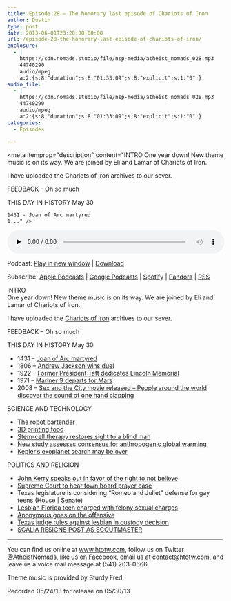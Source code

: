 ```yaml
---
title: Episode 28 – The honorary last episode of Chariots of Iron
author: Dustin
type: post
date: 2013-06-01T23:20:08+00:00
url: /episode-28-the-honorary-last-episode-of-chariots-of-iron/
enclosure:
  - |
    https://cdn.nomads.studio/file/nsp-media/atheist_nomads_028.mp3
    44740290
    audio/mpeg
    a:2:{s:8:"duration";s:8:"01:33:09";s:8:"explicit";s:1:"0";}
audio_file:
  - |
    https://cdn.nomads.studio/file/nsp-media/atheist_nomads_028.mp3
    44740290
    audio/mpeg
    a:2:{s:8:"duration";s:8:"01:33:09";s:8:"explicit";s:1:"0";}
categories:
  - Episodes

---
```

<div itemscope itemtype="http://schema.org/AudioObject">
  <meta itemprop="name" content="Episode 28 – The honorary last episode of Chariots of Iron" />
  
  <meta itemprop="uploadDate" content="2013-06-01T17:20:08-06:00" />
  
  <meta itemprop="encodingFormat" content="audio/mpeg" />
  
  <meta itemprop="duration" content="PT1H33M09S" />
  
  <meta itemprop="description" content="INTRO
One year down! New theme music is on its way. We are joined by Eli and Lamar of Chariots of Iron.

I have uploaded the Chariots of Iron archives to our sever.

FEEDBACK - Oh so much

THIS DAY IN HISTORY May 30

 	1431 - Joan of Arc martyred
 	1..." />
  
  <meta itemprop="contentUrl" content="https://dts.podtrac.com/redirect.mp3/cdn.nomads.studio/file/nsp-media/atheist_nomads_028.mp3" />
  
  <meta itemprop="contentSize" content="42.7" />
  </p> 
  
  <div class="powerpress_player" id="powerpress_player_8283">
    <audio class="wp-audio-shortcode" id="audio-5210-27" preload="none" style="width: 100%;" controls="controls"><source type="audio/mpeg" src="https://dts.podtrac.com/redirect.mp3/cdn.nomads.studio/file/nsp-media/atheist_nomads_028.mp3?_=27" /><a href="https://dts.podtrac.com/redirect.mp3/cdn.nomads.studio/file/nsp-media/atheist_nomads_028.mp3">https://dts.podtrac.com/redirect.mp3/cdn.nomads.studio/file/nsp-media/atheist_nomads_028.mp3</a></audio>
  </div>
</div>

<p class="powerpress_links powerpress_links_mp3">
  Podcast: <a href="https://dts.podtrac.com/redirect.mp3/cdn.nomads.studio/file/nsp-media/atheist_nomads_028.mp3" class="powerpress_link_pinw" target="_blank" title="Play in new window" onclick="return powerpress_pinw('https://htotw.com/?powerpress_pinw=5210-podcast');" rel="nofollow">Play in new window</a> | <a href="https://dts.podtrac.com/redirect.mp3/cdn.nomads.studio/file/nsp-media/atheist_nomads_028.mp3" class="powerpress_link_d" title="Download" rel="nofollow" download="atheist_nomads_028.mp3">Download</a>
</p>

<p class="powerpress_links powerpress_subscribe_links">
  Subscribe: <a href="https://podcasts.apple.com/us/podcast/humanists-take-on-the-world/id530050098?mt=2&ls=1" class="powerpress_link_subscribe powerpress_link_subscribe_itunes" target="_blank" title="Subscribe on Apple Podcasts" rel="nofollow">Apple Podcasts</a> | <a href="https://www.google.com/podcasts?feed=aHR0cDovL2F0aGVpc3Rub21hZHMubGlic3luLmNvbS9yc3M%3D" class="powerpress_link_subscribe powerpress_link_subscribe_googleplay" target="_blank" title="Subscribe on Google Podcasts" rel="nofollow">Google Podcasts</a> | <a href="https://open.spotify.com/show/3LzK2xZGike6Tc1GEMtMbr?si=LieN9SNuTpq96smuaUsH8A" class="powerpress_link_subscribe powerpress_link_subscribe_spotify" target="_blank" title="Subscribe on Spotify" rel="nofollow">Spotify</a> | <a href="https://www.pandora.com/podcast/atheist-nomads/PC:10122?corr=62071012&part=ug" class="powerpress_link_subscribe powerpress_link_subscribe_pandora" target="_blank" title="Subscribe on Pandora" rel="nofollow">Pandora</a> | <a href="https://htotw.com/feed/podcast/" class="powerpress_link_subscribe powerpress_link_subscribe_rss" target="_blank" title="Subscribe via RSS" rel="nofollow">RSS</a>
</p>

INTRO  
One year down! New theme music is on its way. We are joined by Eli and Lamar of Chariots of Iron.

I have uploaded the <a href="https://www.htotw.com/chariots_of_iron/" target="_blank" rel="noopener">Chariots of Iron</a> archives to our sever.

FEEDBACK &#8211; Oh so much

THIS DAY IN HISTORY May 30

  * 1431 &#8211; <a href="http://www.history.com/this-day-in-history/joan-of-arc-martyred" target="_blank" rel="noopener">Joan of Arc martyred</a>
  * 1806 &#8211; <a href="http://www.history.com/this-day-in-history/andrew-jackson-wins-duel" target="_blank" rel="noopener">Andrew Jackson wins duel</a>
  * 1922 &#8211; <a href="http://www.history.com/this-day-in-history/former-president-taft-dedicates-lincoln-memorial" target="_blank" rel="noopener">Former President Taft dedicates Lincoln Memorial</a>
  * 1971 &#8211; <a href="http://www.history.com/this-day-in-history/imariner-9i-departs-for-mars" target="_blank" rel="noopener">Mariner 9 departs for Mars</a>
  * 2008 &#8211; <a href="http://www.history.com/this-day-in-history/sex-and-the-city-movie-released" target="_blank" rel="noopener">Sex and the City movie released &#8211; People around the world discover the sound of one hand clapping</a>

SCIENCE AND TECHNOLOGY

  *  <a href="http://www.cnn.com/2013/05/16/tech/innovation/robot-bartender-mit-google-makr-shakr/index.html" target="_blank" rel="noopener">The robot bartender</a>
  * <a href="http://arstechnica.com/gadgets/2013/05/3d-printable-food-nasa-wants-a-taste/" target="_blank" rel="noopener">3D printing food</a>
  *  <a href="http://www.newscientist.com/article/dn23568-stemcell-treatment-restores-sight-to-blind-man.html" target="_blank" rel="noopener">Stem-cell therapy restores sight to a blind man</a>
  * <a href="http://iopscience.iop.org/1748-9326/8/2/024024/article" target="_blank" rel="noopener">New study assesses consensus for anthropogenic global warming</a>
  * <a href="http://www.space.com/21210-nasa-kepler-exoplanet-telescope-legacy.html" target="_blank" rel="noopener">Kepler’s exoplanet search may be over</a>

POLITICS AND RELIGION

  * <a href="http://www.patheos.com/blogs/friendlyatheist/2013/05/20/secretary-of-state-john-kerry-freedom-to-not-believe-is-a-birthright-of-every-human-being/" target="_blank" rel="noopener">John Kerry speaks out in favor of the right to not believe</a>
  * <a href="https://www.au.org/media/press-releases/supreme-court-should-rule-against-sectarian-prayers-before-town-board-meetings" target="_blank" rel="noopener">Supreme Court to hear town board prayer case</a>
  * Texas legislature is considering “Romeo and Juliet” defense for gay teens (<a href="http://equalitytexas.org/content.aspx?id=865" target="_blank" rel="noopener">House</a> | <a href="http://equalitytexas.org/content.aspx?id=863" target="_blank" rel="noopener">Senate</a>)
  * <a href="http://www.wptv.com/dpp/news/region_indian_river_county/sebastian/kaitlyn-hunt-teen-arrested-expelled-for-alleged-same-sex-relationship" target="_blank" rel="noopener">Lesbian Florida teen charged with felony sexual charges</a>
  * <a href="http://www.motherjones.com/mojo/2013/05/anynonymous-defends-teen-charged-felony-lesbian-relationship" target="_blank" rel="noopener">Anonymous goes on the offensive</a>
  * <a href="http://www.rawstory.com/rs/2013/05/18/republican-texas-judge-orders-lesbian-couple-to-live-apart-or-lose-children/" target="_blank" rel="noopener">Texas judge rules against lesbian in custody decision</a>
  * <a href="http://www.newyorker.com/online/blogs/borowitzreport/2013/05/scalia-resigns-post-as-scoutmaster.html" target="_blank" rel="noopener">SCALIA RESIGNS POST AS SCOUTMASTER</a>

<hr width="500" />

You can find us online at <a href="https://www.htotw.com/" target="_blank" rel="noopener">www.htotw.com</a>, follow us on Twitter <a href="https://twitter.com/AtheistNomads" target="_blank" rel="noopener">@AtheistNomads</a>, <a href="https://htotw.com/facebook" target="_blank" rel="noopener">like us on Facebook</a>, email us at <contact@htotw.com>, and leave us a voice mail message at (541) 203-0666.

Theme music is provided by Sturdy Fred.

Recorded 05/24/13 for release on 05/30/13